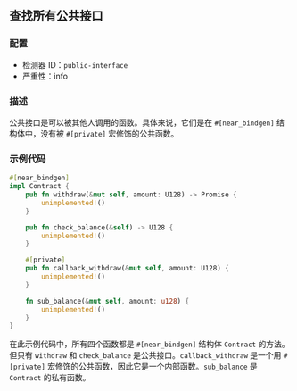 
## 查找所有公共接口

### 配置

* 检测器 ID：`public-interface`
* 严重性：info

### 描述

公共接口是可以被其他人调用的函数。具体来说，它们是在 `#[near_bindgen]` 结构体中，没有被 `#[private]` 宏修饰的公共函数。

### 示例代码

```rust
#[near_bindgen]
impl Contract {
    pub fn withdraw(&mut self, amount: U128) -> Promise {
        unimplemented!()
    }

    pub fn check_balance(&self) -> U128 {
        unimplemented!()
    }

    #[private]
    pub fn callback_withdraw(&mut self, amount: U128) {
        unimplemented!()
    }

    fn sub_balance(&mut self, amount: u128) {
        unimplemented!()
    }
}
```

在此示例代码中，所有四个函数都是 `#[near_bindgen]` 结构体 `Contract` 的方法。但只有 `withdraw` 和 `check_balance` 是公共接口。`callback_withdraw` 是一个用 `#[private]` 宏修饰的公共函数，因此它是一个内部函数。`sub_balance` 是 `Contract` 的私有函数。
